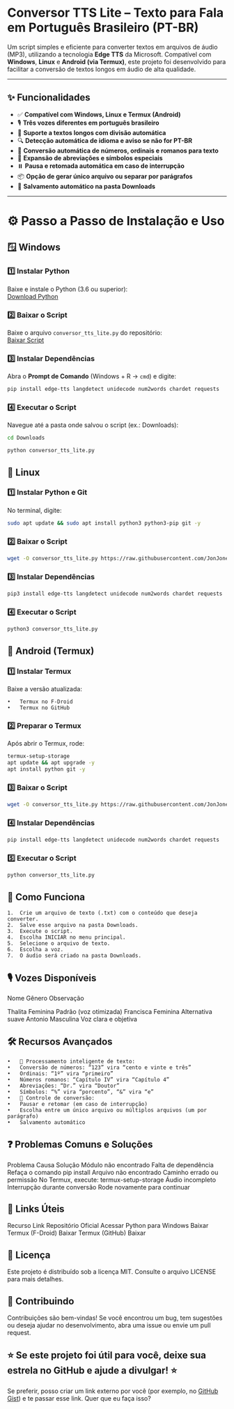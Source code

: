 # Conversor TTS Lite – Texto para Fala em Português Brasileiro (PT-BR)

Um script simples e eficiente para converter textos em arquivos de áudio (MP3), utilizando a tecnologia **Edge TTS** da Microsoft. Compatível com **Windows**, **Linux** e **Android (via Termux)**, este projeto foi desenvolvido para facilitar a conversão de textos longos em áudio de alta qualidade.

---

## ✨ Funcionalidades

- ✅ **Compatível com Windows, Linux e Termux (Android)**
- 🎙️ **Três vozes diferentes em português brasileiro**
- 📜 **Suporte a textos longos com divisão automática**
- 🔍 **Detecção automática de idioma e aviso se não for PT-BR**
- 🔢 **Conversão automática de números, ordinais e romanos para texto**
- 📝 **Expansão de abreviações e símbolos especiais**
- ⏸️ **Pausa e retomada automática em caso de interrupção**
- 📦 **Opção de gerar único arquivo ou separar por parágrafos**
- 💾 **Salvamento automático na pasta Downloads**

---

# ⚙️ Passo a Passo de Instalação e Uso

## 🪟 Windows

### 1️⃣ Instalar Python
Baixe e instale o Python (3.6 ou superior):  
[Download Python](https://www.python.org/downloads/)

### 2️⃣ Baixar o Script
Baixe o arquivo `conversor_tts_lite.py` do repositório:  
[Baixar Script](https://github.com/JonJonesBR/Conversor_TTS)

### 3️⃣ Instalar Dependências
Abra o **Prompt de Comando** (Windows + R → `cmd`) e digite:
```bash
pip install edge-tts langdetect unidecode num2words chardet requests
```
### 4️⃣ Executar o Script

Navegue até a pasta onde salvou o script (ex.: Downloads):
```bash
cd Downloads

python conversor_tts_lite.py
```
## 🐧 Linux

### 1️⃣ Instalar Python e Git

No terminal, digite:
```bash
sudo apt update && sudo apt install python3 python3-pip git -y
```
### 2️⃣ Baixar o Script
```bash
wget -O conversor_tts_lite.py https://raw.githubusercontent.com/JonJonesBR/Conversor_TTS/main/conversor_tts_lite.py
```
### 3️⃣ Instalar Dependências
```bash
pip3 install edge-tts langdetect unidecode num2words chardet requests
```
### 4️⃣ Executar o Script
```bash
python3 conversor_tts_lite.py
```
## 📱 Android (Termux)

### 1️⃣ Instalar Termux

Baixe a versão atualizada:

	•	Termux no F-Droid
	•	Termux no GitHub

### 2️⃣ Preparar o Termux

Após abrir o Termux, rode:
```bash
termux-setup-storage
apt update && apt upgrade -y
apt install python git -y
```
### 3️⃣ Baixar o Script
```bash
wget -O conversor_tts_lite.py https://raw.githubusercontent.com/JonJonesBR/Conversor_TTS/main/conversor_tts_lite.py
```
### 4️⃣ Instalar Dependências
```bash
pip install edge-tts langdetect unidecode num2words chardet requests
```
### 5️⃣ Executar o Script
```bash
python conversor_tts_lite.py
```
## 📂 Como Funciona

	1.	Crie um arquivo de texto (.txt) com o conteúdo que deseja converter.
	2.	Salve esse arquivo na pasta Downloads.
	3.	Execute o script.
	4.	Escolha INICIAR no menu principal.
	5.	Selecione o arquivo de texto.
	6.	Escolha a voz.
	7.	O áudio será criado na pasta Downloads.

## 🎙️ Vozes Disponíveis

Nome	Gênero	Observação

Thalita	Feminina	Padrão (voz otimizada)
Francisca	Feminina	Alternativa suave
Antonio	Masculina	Voz clara e objetiva

## 🛠️ Recursos Avançados

	•	📜 Processamento inteligente de texto:
	•	Conversão de números: “123” vira “cento e vinte e três”
	•	Ordinais: “1º” vira “primeiro”
	•	Números romanos: “Capítulo IV” vira “Capítulo 4”
	•	Abreviações: “Dr.” vira “Doutor”
	•	Símbolos: “%” vira “porcento”, “&” vira “e”
	•	🔄 Controle de conversão:
	•	Pausar e retomar (em caso de interrupção)
	•	Escolha entre um único arquivo ou múltiplos arquivos (um por parágrafo)
	•	Salvamento automático

## ❓ Problemas Comuns e Soluções

Problema	Causa	Solução
Módulo não encontrado	Falta de dependência	Refaça o comando pip install
Arquivo não encontrado	Caminho errado ou permissão	No Termux, execute: termux-setup-storage
Áudio incompleto	Interrupção durante conversão	Rode novamente para continuar

## 🔗 Links Úteis

Recurso	Link
Repositório Oficial	Acessar
Python para Windows	Baixar
Termux (F-Droid)	Baixar
Termux (GitHub)	Baixar

## 📄 Licença

Este projeto é distribuído sob a licença MIT. Consulte o arquivo LICENSE para mais detalhes.

## 🤝 Contribuindo

Contribuições são bem-vindas! Se você encontrou um bug, tem sugestões ou deseja ajudar no desenvolvimento, abra uma issue ou envie um pull request.

## ⭐ Se este projeto foi útil para você, deixe sua estrela no GitHub e ajude a divulgar! ⭐

Se preferir, posso criar um link externo por você (por exemplo, no [GitHub Gist](https://gist.github.com/)) e te passar esse link. Quer que eu faça isso?